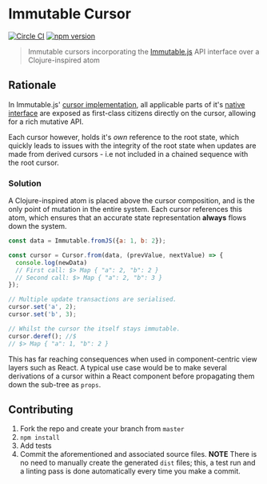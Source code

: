 # Immutable Cursor
[![Circle CI](https://circleci.com/gh/redbadger/immutable-cursor.svg?style=svg)](https://circleci.com/gh/redbadger/immutable-cursor)
[![npm version](https://badge.fury.io/js/immutable-cursor.svg)](http://badge.fury.io/js/immutable-cursor)

> Immutable cursors incorporating the [Immutable.js](https://github.com/facebook/immutable-js) API interface over a Clojure-inspired atom

## Rationale

In Immutable.js' [cursor implementation](https://github.com/facebook/immutable-js/tree/master/contrib/cursor), all applicable parts of it's [native interface](https://facebook.github.io/immutable-js/docs) are exposed as first-class citizens directly on the cursor, allowing for a rich mutative API.

Each cursor however, holds it's *own* reference to the root state, which quickly leads to issues with the integrity of the root state when updates are made from derived cursors - i.e not included in a chained sequence with the root cursor.

### Solution

A Clojure-inspired atom is placed above the cursor composition, and is the only point of mutation in the entire system. Each cursor references this atom, which ensures that an accurate state representation **always** flows down the system.

```js
const data = Immutable.fromJS({a: 1, b: 2});

const cursor = Cursor.from(data, (prevValue, nextValue) => {
  console.log(newData)
  // First call: $> Map { "a": 2, "b": 2 }
  // Second call: $> Map { "a": 2, "b": 3 }
});

// Multiple update transactions are serialised.
cursor.set('a', 2);
cursor.set('b', 3);

// Whilst the cursor the itself stays immutable.
cursor.deref(); //$
// $> Map { "a": 1, "b": 2 }
```

This has far reaching consequences when used in component-centric view layers such as React. A typical use case
would be to make several derivations of a cursor within a React component before propagating them down the
sub-tree as `props`.

## Contributing

1. Fork the repo and create your branch from `master`
2. `npm install`
3. Add tests
4. Commit the aforementioned and associated source files. **NOTE** There is no need to manually create the generated `dist` files; this, a test run and a linting pass is done automatically every time you make a commit.
